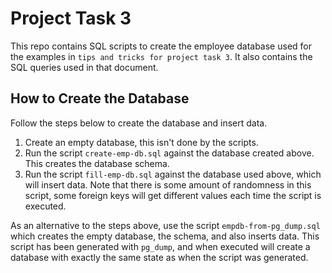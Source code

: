 # Project Task 3

This repo contains SQL scripts to create the employee database used for the examples in `tips and tricks for project task 3`. It also contains the SQL queries used in that document.

## How to Create the Database

Follow the steps below to create the database and insert data.

1. Create an empty database, this isn't done by the scripts.
1. Run the script `create-emp-db.sql` against the database created above. This creates the database schema.
1. Run the script `fill-emp-db.sql` against the database used above, which will insert data. Note that there is some amount of randomness in this script, some foreign keys will get different values each time the script is executed.

As an alternative to the steps above, use the script `empdb-from-pg_dump.sql` which creates the empty database, the schema, and also inserts data. This script has been generated with `pg_dump`, and when executed will create a database with exactly the same state as when the script was generated.

